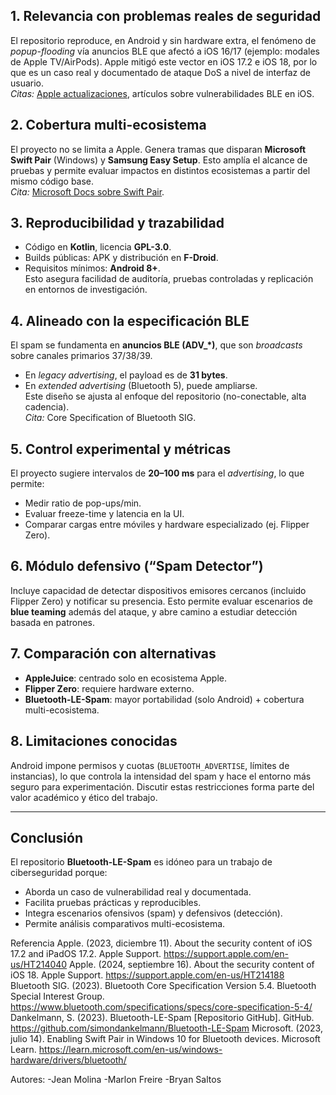 ## 1. Relevancia con problemas reales de seguridad
El repositorio reproduce, en Android y sin hardware extra, el fenómeno de *popup-flooding* vía anuncios BLE que afectó a iOS 16/17 (ejemplo: modales de Apple TV/AirPods). Apple mitigó este vector en iOS 17.2 e iOS 18, por lo que es un caso real y documentado de ataque DoS a nivel de interfaz de usuario.  
*Citas:* [Apple actualizaciones](https://github.com/simondankelmann/Bluetooth-LE-Spam), artículos sobre vulnerabilidades BLE en iOS.

## 2. Cobertura multi-ecosistema
El proyecto no se limita a Apple. Genera tramas que disparan **Microsoft Swift Pair** (Windows) y **Samsung Easy Setup**. Esto amplía el alcance de pruebas y permite evaluar impactos en distintos ecosistemas a partir del mismo código base.  
*Cita:* [Microsoft Docs sobre Swift Pair](https://learn.microsoft.com/en-us/windows-hardware/drivers/bluetooth/).

## 3. Reproducibilidad y trazabilidad
- Código en **Kotlin**, licencia **GPL-3.0**.  
- Builds públicas: APK y distribución en **F-Droid**.  
- Requisitos mínimos: **Android 8+**.  
Esto asegura facilidad de auditoría, pruebas controladas y replicación en entornos de investigación.  

## 4. Alineado con la especificación BLE
El spam se fundamenta en **anuncios BLE (ADV_*)**, que son *broadcasts* sobre canales primarios 37/38/39.  
- En *legacy advertising*, el payload es de **31 bytes**.  
- En *extended advertising* (Bluetooth 5), puede ampliarse.  
Este diseño se ajusta al enfoque del repositorio (no-conectable, alta cadencia).  
*Cita:* Core Specification of Bluetooth SIG.

## 5. Control experimental y métricas
El proyecto sugiere intervalos de **20–100 ms** para el *advertising*, lo que permite:
- Medir ratio de pop-ups/min.  
- Evaluar freeze-time y latencia en la UI.  
- Comparar cargas entre móviles y hardware especializado (ej. Flipper Zero).  

## 6. Módulo defensivo (“Spam Detector”)
Incluye capacidad de detectar dispositivos emisores cercanos (incluido Flipper Zero) y notificar su presencia. Esto permite evaluar escenarios de **blue teaming** además del ataque, y abre camino a estudiar detección basada en patrones.  

## 7. Comparación con alternativas
- **AppleJuice**: centrado solo en ecosistema Apple.  
- **Flipper Zero**: requiere hardware externo.  
- **Bluetooth-LE-Spam**: mayor portabilidad (solo Android) + cobertura multi-ecosistema.  

## 8. Limitaciones conocidas
Android impone permisos y cuotas (`BLUETOOTH_ADVERTISE`, límites de instancias), lo que controla la intensidad del spam y hace el entorno más seguro para experimentación. Discutir estas restricciones forma parte del valor académico y ético del trabajo.  

---

## Conclusión
El repositorio **Bluetooth-LE-Spam** es idóneo para un trabajo de ciberseguridad porque:  
- Aborda un caso de vulnerabilidad real y documentada.  
- Facilita pruebas prácticas y reproducibles.  
- Integra escenarios ofensivos (spam) y defensivos (detección).  
- Permite análisis comparativos multi-ecosistema.  

Referencia
Apple. (2023, diciembre 11). About the security content of iOS 17.2 and iPadOS 17.2. Apple Support. https://support.apple.com/en-us/HT214040
Apple. (2024, septiembre 16). About the security content of iOS 18. Apple Support. https://support.apple.com/en-us/HT214188
Bluetooth SIG. (2023). Bluetooth Core Specification Version 5.4. Bluetooth Special Interest Group. https://www.bluetooth.com/specifications/specs/core-specification-5-4/
Dankelmann, S. (2023). Bluetooth-LE-Spam [Repositorio GitHub]. GitHub. https://github.com/simondankelmann/Bluetooth-LE-Spam
Microsoft. (2023, julio 14). Enabling Swift Pair in Windows 10 for Bluetooth devices. Microsoft Learn. https://learn.microsoft.com/en-us/windows-hardware/drivers/bluetooth/

Autores:
-Jean Molina
-Marlon Freire
-Bryan Saltos

